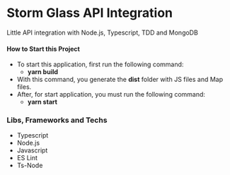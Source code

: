 # Storm Glass API Integration
Little API integration with Node.js, Typescript, TDD and MongoDB

#### How to Start this Project
* To start this application, first run the following command:
	* **yarn build**
* With this command, you generate the **dist** folder with JS files and Map files.
* After, for start application, you must run the following command:
    * **yarn start**

<!-- ### API Documentations
* Access **Swagger** documentation before the application start: [http://localhost:5000/swagger/ui/index.html](http://localhost:5000/swagger/ui/index.html) 
* **Postman** documentation: [https://documenter.getpostman.com/view/8881646/TW6wJoQY](https://documenter.getpostman.com/view/8881646/TW6wJoQY) -->

### Libs, Frameworks and Techs
* Typescript
* Node.js
* Javascript
* ES Lint
* Ts-Node
